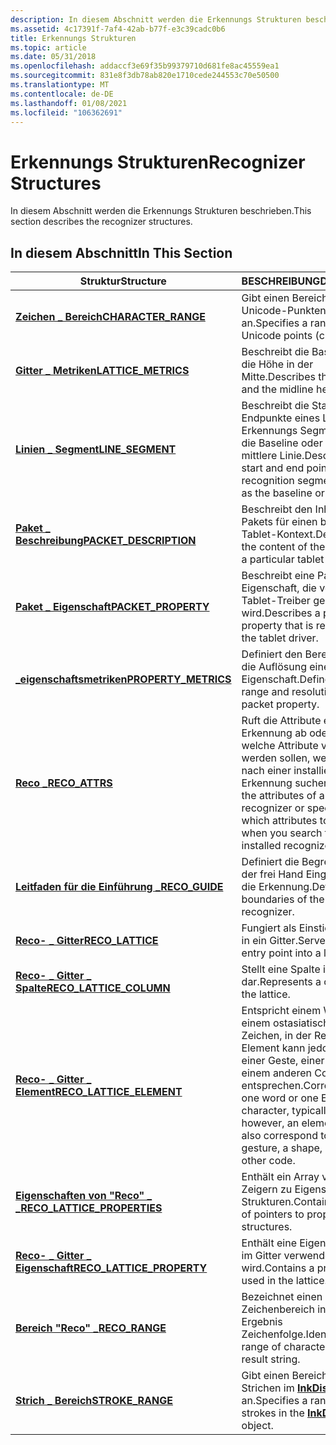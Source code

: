 ```yaml
---
description: In diesem Abschnitt werden die Erkennungs Strukturen beschrieben.
ms.assetid: 4c17391f-7af4-42ab-b77f-e3c39cadc0b6
title: Erkennungs Strukturen
ms.topic: article
ms.date: 05/31/2018
ms.openlocfilehash: addaccf3e69f35b99379710d681fe8ac45559ea1
ms.sourcegitcommit: 831e8f3db78ab820e1710cede244553c70e50500
ms.translationtype: MT
ms.contentlocale: de-DE
ms.lasthandoff: 01/08/2021
ms.locfileid: "106362691"
---
```

# <a name="recognizer-structures"></a><span data-ttu-id="e3ac7-103">Erkennungs Strukturen</span><span class="sxs-lookup"><span data-stu-id="e3ac7-103">Recognizer Structures</span></span>

<span data-ttu-id="e3ac7-104">In diesem Abschnitt werden die Erkennungs Strukturen beschrieben.</span><span class="sxs-lookup"><span data-stu-id="e3ac7-104">This section describes the recognizer structures.</span></span>

## <a name="in-this-section"></a><span data-ttu-id="e3ac7-105">In diesem Abschnitt</span><span class="sxs-lookup"><span data-stu-id="e3ac7-105">In This Section</span></span>



| <span data-ttu-id="e3ac7-106">Struktur</span><span class="sxs-lookup"><span data-stu-id="e3ac7-106">Structure</span></span>                                                    | <span data-ttu-id="e3ac7-107">BESCHREIBUNG</span><span class="sxs-lookup"><span data-stu-id="e3ac7-107">Description</span></span>                                                                                                                                                   |
|--------------------------------------------------------------|---------------------------------------------------------------------------------------------------------------------------------------------------------------|
| [<span data-ttu-id="e3ac7-108">**Zeichen \_ Bereich**</span><span class="sxs-lookup"><span data-stu-id="e3ac7-108">**CHARACTER\_RANGE**</span></span>](/windows/win32/api/rectypes/ns-rectypes-character_range)                  | <span data-ttu-id="e3ac7-109">Gibt einen Bereich von Unicode-Punkten (Zeichen) an.</span><span class="sxs-lookup"><span data-stu-id="e3ac7-109">Specifies a range of Unicode points (characters).</span></span><br/>                                                                                                  |
| [<span data-ttu-id="e3ac7-110">**Gitter \_ Metriken**</span><span class="sxs-lookup"><span data-stu-id="e3ac7-110">**LATTICE\_METRICS**</span></span>](/windows/win32/api/rectypes/ns-rectypes-lattice_metrics)                  | <span data-ttu-id="e3ac7-111">Beschreibt die Baseline und die Höhe in der Mitte.</span><span class="sxs-lookup"><span data-stu-id="e3ac7-111">Describes the baseline and the midline height.</span></span><br/>                                                                                                     |
| [<span data-ttu-id="e3ac7-112">**Linien \_ Segment**</span><span class="sxs-lookup"><span data-stu-id="e3ac7-112">**LINE\_SEGMENT**</span></span>](/windows/win32/api/rectypes/ns-rectypes-line_segment)                        | <span data-ttu-id="e3ac7-113">Beschreibt die Start-und Endpunkte eines Linien Erkennungs Segments, z. b. die Baseline oder die mittlere Linie.</span><span class="sxs-lookup"><span data-stu-id="e3ac7-113">Describes the start and end points of a line recognition segment, such as the baseline or midline.</span></span><br/>                                                 |
| [<span data-ttu-id="e3ac7-114">**Paket \_ Beschreibung**</span><span class="sxs-lookup"><span data-stu-id="e3ac7-114">**PACKET\_DESCRIPTION**</span></span>](/windows/desktop/api/tpcshrd/ns-tpcshrd-packet_description)            | <span data-ttu-id="e3ac7-115">Beschreibt den Inhalt des Pakets für einen bestimmten Tablet-Kontext.</span><span class="sxs-lookup"><span data-stu-id="e3ac7-115">Describes the content of the packet for a particular tablet context.</span></span><br/>                                                                               |
| [<span data-ttu-id="e3ac7-116">**Paket \_ Eigenschaft**</span><span class="sxs-lookup"><span data-stu-id="e3ac7-116">**PACKET\_PROPERTY**</span></span>](/windows/desktop/api/tpcshrd/ns-tpcshrd-packet_property)                  | <span data-ttu-id="e3ac7-117">Beschreibt eine Paket Eigenschaft, die vom Tablet-Treiber gemeldet wird.</span><span class="sxs-lookup"><span data-stu-id="e3ac7-117">Describes a packet property that is reported by the tablet driver.</span></span><br/>                                                                                 |
| [<span data-ttu-id="e3ac7-118">**\_eigenschaftsmetriken**</span><span class="sxs-lookup"><span data-stu-id="e3ac7-118">**PROPERTY\_METRICS**</span></span>](/windows/desktop/api/tpcshrd/ns-tpcshrd-property_metrics)                | <span data-ttu-id="e3ac7-119">Definiert den Bereich und die Auflösung einer Paket Eigenschaft.</span><span class="sxs-lookup"><span data-stu-id="e3ac7-119">Defines the range and resolution of a packet property.</span></span><br/>                                                                                             |
| [<span data-ttu-id="e3ac7-120">**Reco \_**</span><span class="sxs-lookup"><span data-stu-id="e3ac7-120">**RECO\_ATTRS**</span></span>](/windows/win32/api/rectypes/ns-rectypes-reco_attrs)                            | <span data-ttu-id="e3ac7-121">Ruft die Attribute einer Erkennung ab oder gibt an, welche Attribute verwendet werden sollen, wenn Sie nach einer installierten Erkennung suchen.</span><span class="sxs-lookup"><span data-stu-id="e3ac7-121">Retrieves the attributes of a recognizer or specifies which attributes to use when you search for an installed recognizer.</span></span><br/>                         |
| [<span data-ttu-id="e3ac7-122">**Leitfaden für die Einführung \_**</span><span class="sxs-lookup"><span data-stu-id="e3ac7-122">**RECO\_GUIDE**</span></span>](/windows/win32/api/rectypes/ns-rectypes-reco_guide)                            | <span data-ttu-id="e3ac7-123">Definiert die Begrenzungen der frei Hand Eingaben an die Erkennung.</span><span class="sxs-lookup"><span data-stu-id="e3ac7-123">Defines the boundaries of the ink to the recognizer.</span></span><br/>                                                                                               |
| [<span data-ttu-id="e3ac7-124">**Reco- \_ Gitter**</span><span class="sxs-lookup"><span data-stu-id="e3ac7-124">**RECO\_LATTICE**</span></span>](/windows/win32/api/rectypes/ns-rectypes-reco_lattice)                        | <span data-ttu-id="e3ac7-125">Fungiert als Einstiegspunkt in ein Gitter.</span><span class="sxs-lookup"><span data-stu-id="e3ac7-125">Serves as the entry point into a lattice.</span></span><br/>                                                                                                          |
| [<span data-ttu-id="e3ac7-126">**Reco- \_ Gitter \_ Spalte**</span><span class="sxs-lookup"><span data-stu-id="e3ac7-126">**RECO\_LATTICE\_COLUMN**</span></span>](/windows/win32/api/rectypes/ns-rectypes-reco_lattice_column)         | <span data-ttu-id="e3ac7-127">Stellt eine Spalte im Gitter dar.</span><span class="sxs-lookup"><span data-stu-id="e3ac7-127">Represents a column in the lattice.</span></span><br/>                                                                                                                |
| [<span data-ttu-id="e3ac7-128">**Reco- \_ Gitter \_ Element**</span><span class="sxs-lookup"><span data-stu-id="e3ac7-128">**RECO\_LATTICE\_ELEMENT**</span></span>](/windows/win32/api/rectypes/ns-rectypes-reco_lattice_element)       | <span data-ttu-id="e3ac7-129">Entspricht einem Wort oder einem ostasiatischen Zeichen, in der Regel; ein Element kann jedoch auch einer Geste, einer Form oder einem anderen Code entsprechen.</span><span class="sxs-lookup"><span data-stu-id="e3ac7-129">Corresponds to one word or one East Asian character, typically; however, an element may also correspond to a gesture, a shape, or some other code.</span></span><br/> |
| [<span data-ttu-id="e3ac7-130">**Eigenschaften von "Reco" \_ \_**</span><span class="sxs-lookup"><span data-stu-id="e3ac7-130">**RECO\_LATTICE\_PROPERTIES**</span></span>](/windows/win32/api/rectypes/ns-rectypes-reco_lattice_properties) | <span data-ttu-id="e3ac7-131">Enthält ein Array von Zeigern zu Eigenschafts Strukturen.</span><span class="sxs-lookup"><span data-stu-id="e3ac7-131">Contains an array of pointers to property structures.</span></span><br/>                                                                                              |
| [<span data-ttu-id="e3ac7-132">**Reco- \_ Gitter \_ Eigenschaft**</span><span class="sxs-lookup"><span data-stu-id="e3ac7-132">**RECO\_LATTICE\_PROPERTY**</span></span>](/windows/win32/api/rectypes/ns-rectypes-reco_lattice_property)     | <span data-ttu-id="e3ac7-133">Enthält eine Eigenschaft, die im Gitter verwendet wird.</span><span class="sxs-lookup"><span data-stu-id="e3ac7-133">Contains a property used in the lattice.</span></span><br/>                                                                                                           |
| [<span data-ttu-id="e3ac7-134">**Bereich "Reco" \_**</span><span class="sxs-lookup"><span data-stu-id="e3ac7-134">**RECO\_RANGE**</span></span>](/windows/win32/api/rectypes/ns-rectypes-reco_range)                            | <span data-ttu-id="e3ac7-135">Bezeichnet einen Zeichenbereich in der Ergebnis Zeichenfolge.</span><span class="sxs-lookup"><span data-stu-id="e3ac7-135">Identifies a range of characters in the result string.</span></span><br/>                                                                                             |
| [<span data-ttu-id="e3ac7-136">**Strich \_ Bereich**</span><span class="sxs-lookup"><span data-stu-id="e3ac7-136">**STROKE\_RANGE**</span></span>](/windows/win32/api/tpcshrd/ns-tpcshrd-stroke_range)                        | <span data-ttu-id="e3ac7-137">Gibt einen Bereich von Strichen im [**InkDisp**](inkdisp-class.md) -Objekt an.</span><span class="sxs-lookup"><span data-stu-id="e3ac7-137">Specifies a range of strokes in the [**InkDisp**](inkdisp-class.md) object.</span></span><br/>                                                                       |



 

 

 




